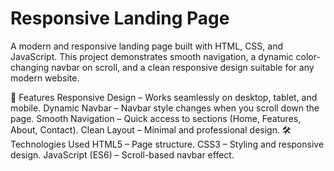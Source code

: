 # Responsive Landing Page

A modern and responsive landing page built with HTML, CSS, and JavaScript.
This project demonstrates smooth navigation, a dynamic color-changing navbar on scroll, and a clean responsive design suitable for any modern website.

🚀 Features
Responsive Design – Works seamlessly on desktop, tablet, and mobile.
Dynamic Navbar – Navbar style changes when you scroll down the page.
Smooth Navigation – Quick access to sections (Home, Features, About, Contact).
Clean Layout – Minimal and professional design.
🛠️ Technologies Used
HTML5 – Page structure.
CSS3 – Styling and responsive design.
JavaScript (ES6) – Scroll-based navbar effect.
